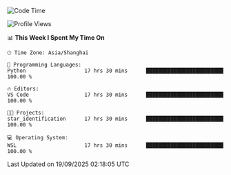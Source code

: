 <!--START_SECTION:waka-->
![Code Time](http://img.shields.io/badge/Code%20Time-3%2C124%20hrs%2026%20mins-blue)

![Profile Views](http://img.shields.io/badge/Profile%20Views-42-blue)

📊 **This Week I Spent My Time On** 

```text
🕑︎ Time Zone: Asia/Shanghai

💬 Programming Languages: 
Python                   17 hrs 30 mins      █████████████████████████   100.00 % 

🔥 Editors: 
VS Code                  17 hrs 30 mins      █████████████████████████   100.00 % 

🐱‍💻 Projects: 
star_identification      17 hrs 30 mins      █████████████████████████   100.00 % 

💻 Operating System: 
WSL                      17 hrs 30 mins      █████████████████████████   100.00 % 
```


 Last Updated on 19/09/2025 02:18:05 UTC
<!--END_SECTION:waka-->